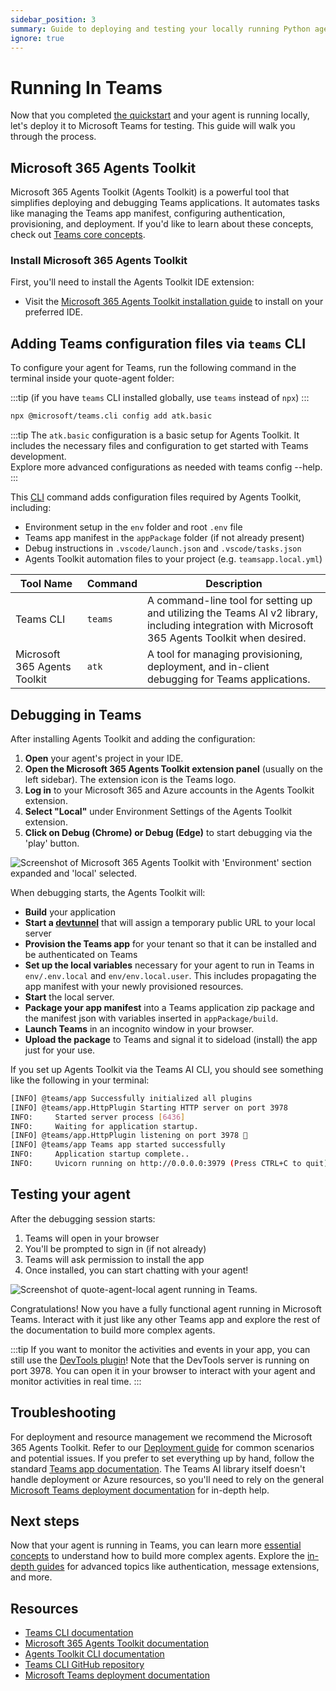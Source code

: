 ```yaml
---
sidebar_position: 3
summary: Guide to deploying and testing your locally running Python agent in Microsoft Teams using the Microsoft 365 Agents Toolkit.
ignore: true
---
```


# Running In Teams

Now that you completed [the quickstart](../quickstart) and your agent is running locally, let's deploy it to Microsoft Teams for testing. This guide will walk you through the process.

## Microsoft 365 Agents Toolkit

Microsoft 365 Agents Toolkit (Agents Toolkit) is a powerful tool that simplifies deploying and debugging Teams applications. It automates tasks like managing the Teams app manifest, configuring authentication, provisioning, and deployment. If you'd like to learn about these concepts, check out [Teams core concepts](/teams/core-concepts).

### Install Microsoft 365 Agents Toolkit

First, you'll need to install the Agents Toolkit IDE extension:

- Visit the [Microsoft 365 Agents Toolkit installation guide](https://learn.microsoft.com/en-us/microsoftteams/platform/toolkit/install-teams-toolkit) to install on your preferred IDE.

## Adding Teams configuration files via `teams` CLI

To configure your agent for Teams, run the following command in the terminal inside your quote-agent folder:

:::tip
(if you have `teams` CLI installed globally, use `teams` instead of `npx`)
:::

```bash
npx @microsoft/teams.cli config add atk.basic
```

:::tip
The `atk.basic` configuration is a basic setup for Agents Toolkit. It includes the necessary files and configuration to get started with Teams development.<br/>
Explore more advanced configurations as needed with teams config --help.<br />
:::

This [CLI](/developer-tools/cli) command adds configuration files required by Agents Toolkit, including:

- Environment setup in the `env` folder and root `.env` file
- Teams app manifest in the `appPackage` folder (if not already present)
- Debug instructions in `.vscode/launch.json` and `.vscode/tasks.json`
- Agents Toolkit automation files to your project (e.g. `teamsapp.local.yml`)

| Tool Name | Command | Description                                                                                                                                        |
| --------- | ------- | -------------------------------------------------------------------------------------------------------------------------------------------------- |
| Teams CLI | `teams` | A command-line tool for setting up and utilizing the Teams AI v2 library, including integration with Microsoft 365 Agents Toolkit when desired. |
| Microsoft 365 Agents Toolkit | `atk`   | A tool for managing provisioning, deployment, and in-client debugging for Teams applications. |

## Debugging in Teams

After installing Agents Toolkit and adding the configuration:

1. **Open** your agent's project in your IDE.
2. **Open the Microsoft 365 Agents Toolkit extension panel** (usually on the left sidebar). The extension icon is the Teams logo.
3. **Log in** to your Microsoft 365 and Azure accounts in the Agents Toolkit extension.
4. **Select "Local"** under Environment Settings of the Agents Toolkit extension.
5. **Click on Debug (Chrome) or Debug (Edge)** to start debugging via the 'play' button.

![Screenshot of Microsoft 365 Agents Toolkit with 'Environment' section expanded and 'local' selected.](/screenshots/agents-toolkit.png)

When debugging starts, the Agents Toolkit will:

- **Build** your application
- **Start a [devtunnel](/teams/core-concepts#devtunnel)** that will assign a temporary public URL to your local server
- **Provision the Teams app** for your tenant so that it can be installed and be authenticated on Teams
- **Set up the local variables** necessary for your agent to run in Teams in `env/.env.local` and `env/env.local.user`. This includes propagating the app manifest with your newly provisioned resources.
- **Start** the local server.
- **Package your app manifest** into a Teams application zip package and the manifest json with variables inserted in `appPackage/build`.
- **Launch Teams** in an incognito window in your browser.
- **Upload the package** to Teams and signal it to sideload (install) the app just for your use.

If you set up Agents Toolkit via the Teams AI CLI, you should see something like the following in your terminal:


```sh
[INFO] @teams/app Successfully initialized all plugins
[INFO] @teams/app.HttpPlugin Starting HTTP server on port 3978
INFO:     Started server process [6436]
INFO:     Waiting for application startup.
[INFO] @teams/app.HttpPlugin listening on port 3978 🚀
[INFO] @teams/app Teams app started successfully
INFO:     Application startup complete..
INFO:     Uvicorn running on http://0.0.0.0:3979 (Press CTRL+C to quit)
```


## Testing your agent

After the debugging session starts:

1. Teams will open in your browser
2. You'll be prompted to sign in (if not already)
3. Teams will ask permission to install the app
4. Once installed, you can start chatting with your agent!

![Screenshot of `quote-agent-local` agent running in Teams.](/screenshots/example-on-teams.png)

Congratulations! Now you have a fully functional agent running in Microsoft Teams. Interact with it just like any other Teams app and explore the rest of the documentation to build more complex agents.

:::tip
If you want to monitor the activities and events in your app, you can still use the [DevTools plugin](/developer-tools/devtools)! Note that the DevTools server is running on port 3978. You can open it in your browser to interact with your agent and monitor activities in real time.
:::

## Troubleshooting

For deployment and resource management we recommend the Microsoft 365 Agents Toolkit. Refer to our [Deployment guide](./deployment-guide.md) for common scenarios and potential issues. 
If you prefer to set everything up by hand, follow the standard [Teams app documentation](https://learn.microsoft.com/en-us/microsoftteams/platform/concepts/deploy-and-publish/apps-publish-overview). The Teams AI library itself doesn't handle deployment or Azure resources, so you'll need to rely on the general [Microsoft Teams deployment documentation](https://learn.microsoft.com/en-us/microsoftteams/deploy-overview) for in-depth help.

## Next steps

Now that your agent is running in Teams, you can learn more [essential concepts](../../essentials) to understand how to build more complex agents. Explore the [in-depth guides](../../in-depth-guides) for advanced topics like authentication, message extensions, and more.

## Resources

- [Teams CLI documentation](/developer-tools/cli)
- [Microsoft 365 Agents Toolkit documentation](https://learn.microsoft.com/en-us/microsoft-365/developer/overview-m365-agents-toolkit?toc=%2Fmicrosoftteams%2Fplatform%2Ftoc.json&bc=%2Fmicrosoftteams%2Fplatform%2Fbreadcrumb%2Ftoc.json)
- [Agents Toolkit CLI documentation](https://learn.microsoft.com/en-us/microsoftteams/platform/toolkit/microsoft-365-agents-toolkit-cli)
- [Teams CLI GitHub repository](https://github.com/OfficeDev/Teams-Toolkit)
- [Microsoft Teams deployment documentation](https://learn.microsoft.com/en-us/microsoftteams/deploy-overview)

